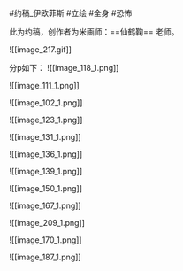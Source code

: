 #约稿_伊欧菲斯 #立绘 #全身 #恐怖 

此为约稿，创作者为米画师：==仙鹤鞠== 老师。  


![[image_217.gif]]


分p如下：
![[image_118_1.png]]

![[image_111_1.png]]

![[image_102_1.png]]

![[image_123_1.png]]

![[image_131_1.png]]

![[image_136_1.png]]

![[image_139_1.png]]

![[image_150_1.png]]

![[image_167_1.png]]

![[image_209_1.png]]


![[image_170_1.png]]


![[image_187_1.png]]


